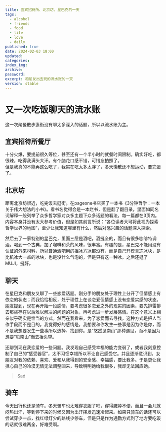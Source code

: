 ```yaml
---
title: 宜宾招待所、北京坊、星巴克的一天
tags:
  - alcohol
  - friends
  - food
  - life
  - love
  - daily
published: true
date: 2024-02-03 18:00
updated:
categories:
index_img:
archive:
password:
excerpt: 和朋友出去玩的流水账的一天
version: stable
---
```


# 又一次吃饭聊天的流水账

这一次聚餐散步逛街没有聊太多深入的话题，所以以流水账为主。

## 宜宾招待所餐厅

十分火爆，要提前很久等位，甚至还有一个半小时的就餐时间限制。确实好吃，都很辣，吃得我满头大汗。有个脑花口感不错，可惜忘拍照了。  
但是我真的不能再这么吃了，我实在吃太多太胖了，冬天懒散还不想运动，要完蛋了。

## 北京坊

距离北京坊很近，吃完饭去逛街。在pageone书店买了一本书《3分钟哲学：一本关于伟大想法的小书》。看书名觉得会是一本烂书，但是翻了翻目录，里面如同名词解释一般列举了众多哲学家对众多主题下众多话题的看法，每一篇都在3页内。内容本身并没有太大参考价值，但是如其前言所说：“各位读者大可将此视为探索哲学世界的地图”，至少让我知道哪里有什么，然后对感兴趣的话题深入探索。

然后去了一家特别的星巴克，里面三层是酒吧，酒挺全的，而且有很多咖啡特调酒。喝到一个古典，加了咖啡和茶的风味，很丰富。有趣的是，星巴克不能用没有认证的外来材料，所以普通酒吧用的摇冰方冰都没有，而是自己开模具冻冰块，是比机冰大一点的冰块，也是没什么气泡的，但是只有这一种冰。之后还逛了MUJI，挺好。

## 聊天

在星巴克和朋友又聊了一些恋爱话题。刚分手的朋友处于理性上分开了但情感上有依恋的状态；而我恰恰相反，处于理性上在谈恋爱但情感上没有恋爱实感的状态。朋友提到，现在再开始一段感情，要考虑很多恋爱之外的现实的因素，要先排雷排去那些存在以后难以解决的问题的对象，再考虑进一步发展感情。在这个意义上相亲似乎确实是恰当的方式。然而在我看来，为了恋爱而去寻找，这种方式是把人当作手段而不是目的。我觉得好的感情是，我想要和你发生一些事是因为你是你，而不是我想要发生一些事所以选择、找到你。是“悠然见南山”那种遇见，而不是因为想要“见南山”而去抬头望。

还聊到现在我恋爱的一些问题。我发现自己感受幸福的能力变弱了，或者我刻意控制了自己的“感受器官”，太不习惯幸福所以不让自己感受它。并且逐渐意识到，女朋友对我的依赖、喜欢、爱和从我得到的安全感、幸福感，要比我多。于是更让我担心自己的冷漠无情无法调整回来，导致明明她给我很多，我却无法回应她。

> Sad

## 骑车

今天出行也还是骑车。冬天骑车也太难穿衣服了吧，穿得臃肿不便，而且一会儿就闷热出汗，等到停下来的时候又因为出汗挥发迅速冷起来。如果只骑车的话还可以尝试穿少一点，找红绿灯少的路线少停车，但是只是作为通勤方式到了地方要吃饭的话就很难两全，好难受啊。
